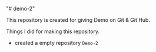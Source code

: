 "# demo-2" 

This repository is created for giving Demo on Git & Git Hub.


Things I did for making this repository.

+ created a empty repository `Demo-2`